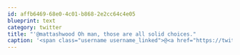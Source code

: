 ```yaml
---
id: affb6469-68e0-4c01-b868-2e2cc64c4e05
blueprint: text
category: twitter
title: "'@mattashwood Oh man, those are all solid choices."
caption: '<span class="username username_linked">@<a href="https://twitter.com/mattashwood" title="Matt Ashwood">mattashwood</a></span> Oh man, those are all solid choices.'
---
```

